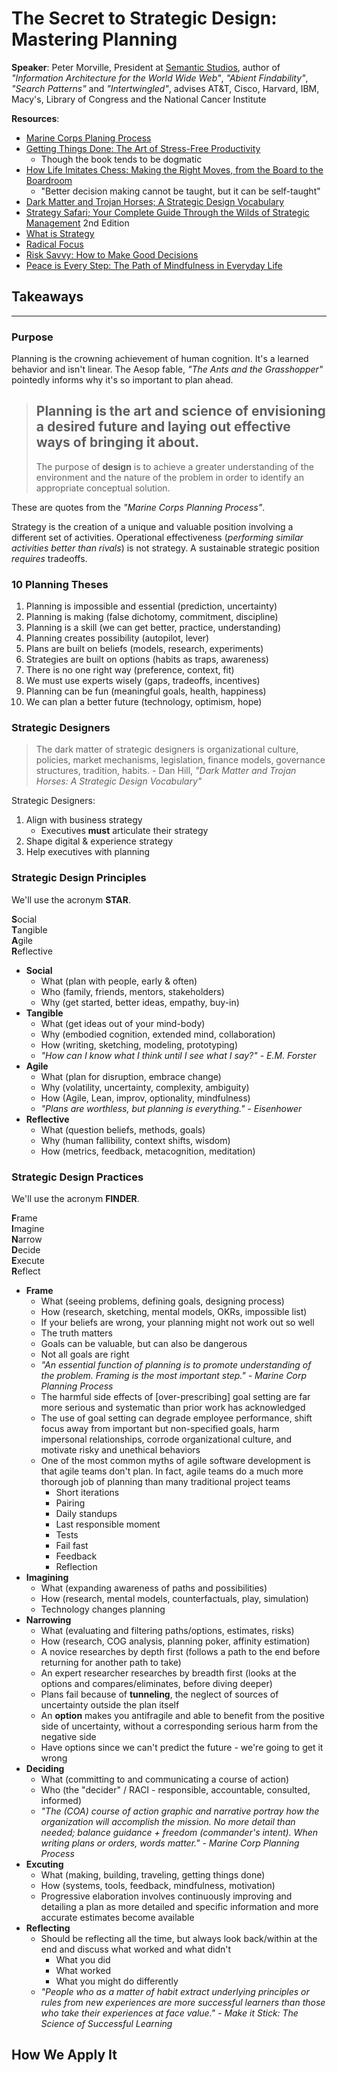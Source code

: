 # The Secret to Strategic Design: Mastering Planning

__Speaker__: Peter Morville, President at [Semantic Studios](http://semanticstudios.com/), author of _"Information Architecture for the World Wide Web"_, _"Abient Findability"_, _"Search Patterns"_ and _"Intertwingled"_, advises AT&T, Cisco, Harvard, IBM, Macy's, Library of Congress and the National Cancer Institute

__Resources__:

- [Marine Corps Planing Process](https://www.mca-marines.org/files/MCWP%205-1%20MCPP.pdf)
- [Getting Things Done: The Art of Stress-Free Productivity](https://www.amazon.com/Getting-Things-Done-Stress-Free-Productivity/dp/0142000280)
    - Though the book tends to be dogmatic
- [How Life Imitates Chess: Making the Right Moves, from the Board to the Boardroom](https://www.amazon.com/How-Life-Imitates-Chess-Boardroom/dp/1596913886)
    - "Better decision making cannot be taught, but it can be self-taught"
- [Dark Matter and Trojan Horses; A Strategic Design Vocabulary](https://www.amazon.com/Dark-Matter-Trojan-Horses-Vocabulary/dp/0992914639)
- [Strategy Safari; Your Complete Guide Through the Wilds of Strategic Management](https://www.amazon.com/Strategy-Safari-Complete-Strategic-Management/dp/0273719580/ref=sr_1_2?s=books&ie=UTF8&qid=1490819889&sr=1-2&keywords=strategy+safari) 2nd Edition
- [What is Strategy](https://hbr.org/product/what-is-strategy/an/96608-PDF-ENG)
- [Radical Focus](https://www.amazon.com/Radical-Focus-Achieving-Important-Objectives-ebook/dp/B01BFKJA0Y)
- [Risk Savvy: How to Make Good Decisions](https://www.amazon.com/Risk-Savvy-Make-Good-Decisions-ebook/dp/B00DMCPOA4)
- [Peace is Every Step: The Path of Mindfulness in Everyday Life](https://www.amazon.com/Peace-Every-Step-Mindfulness-Everyday/dp/B00WY7MELU)



## Takeaways

---

### Purpose

Planning is the crowning achievement of human cognition. It's a learned behavior and isn't linear. The Aesop fable, _"The Ants and the Grasshopper"_ pointedly informs why it's so important to plan ahead.

> Planning is the art and science of envisioning a desired future and laying out effective ways of bringing it about.
> ---
> The purpose of __design__ is to achieve a greater understanding of the environment and the nature of the problem in order to identify an appropriate conceptual solution.

These are quotes from the _"Marine Corps Planning Process"_.

Strategy is the creation of a unique and valuable position involving a different set of activities.
Operational effectiveness (_performing similar activities better than rivals_) is not strategy.
A sustainable strategic position _requires_ tradeoffs.

### 10 Planning Theses

1. Planning is impossible and essential (prediction, uncertainty)
2. Planning is making (false dichotomy, commitment, discipline)
3. Planning is a skill (we can get better, practice, understanding)
4. Planning creates possibility (autopilot, lever)
5. Plans are built on beliefs (models, research, experiments)
6. Strategies are built on options (habits as traps, awareness)
7. There is no one right way (preference, context, fit)
8. We must use experts wisely (gaps, tradeoffs, incentives)
9. Planning can be fun (meaningful goals, health, happiness)
10. We can plan a better future (technology, optimism, hope)

### Strategic Designers

> The dark matter of strategic designers is organizational culture, policies, market mechanisms, legislation, finance models, governance structures, tradition, habits.
> \- Dan Hill, _"Dark Matter and Trojan Horses: A Strategic Design Vocabulary"_

Strategic Designers:

1. Align with business strategy
    * Executives __must__ articulate their strategy
2. Shape digital & experience strategy
3. Help executives with planning

### Strategic Design Principles

We'll use the acronym __STAR__.

<strong>S</strong>ocial <br/>
<strong>T</strong>angible <br/>
<strong>A</strong>gile <br/>
<strong>R</strong>eflective

- __Social__
    - What (plan with people, early & often)
    - Who (family, friends, mentors, stakeholders)
    - Why (get started, better ideas, empathy, buy-in)
- __Tangible__
    - What (get ideas out of your mind-body)
    - Why (embodied cognition, extended mind, collaboration)
    - How (writing, sketching, modeling, prototyping)
    - _"How can I know what I think until I see what I say?" - E.M. Forster_
- __Agile__
    - What (plan for disruption, embrace change)
    - Why (volatility, uncertainty, complexity, ambiguity)
    - How (Agile, Lean, improv, optionality, mindfulness)
    - _"Plans are worthless, but planning is everything." - Eisenhower_
- __Reflective__
    - What (question beliefs, methods, goals)
    - Why (human fallibility, context shifts, wisdom)
    - How (metrics, feedback, metacognition, meditation)

### Strategic Design Practices

We'll use the acronym __FINDER__.

<strong>F</strong>rame <br/>
<strong>I</strong>magine <br/>
<strong>N</strong>arrow <br/>
<strong>D</strong>ecide <br/>
<strong>E</strong>xecute <br/>
<strong>R</strong>eflect

- __Frame__
    - What (seeing problems, defining goals, designing process)
    - How (research, sketching, mental models, OKRs, impossible list)
    - If your beliefs are wrong, your planning might not work out so well
    - The truth matters
    - Goals can be valuable, but can also be dangerous
    - Not all goals are right
    - _"An essential function of planning is to promote understanding of the problem. Framing is the most important step." - Marine Corp Planning Process_
    - The harmful side effects of [over-prescribing] goal setting are far more serious and systematic than prior work has acknowledged
    - The use of goal setting can degrade employee performance, shift focus away from important but non-specified goals, harm impersonal relationships, corrode organizational culture, and motivate risky and unethical behaviors
    - One of the most common myths of agile software development is that agile teams don't plan. In fact, agile teams do a much more thorough job of planning than many traditional project teams
        - Short iterations
        - Pairing
        - Daily standups
        - Last responsible moment
        - Tests
        - Fail fast
        - Feedback
        - Reflection
- __Imagining__
    - What (expanding awareness of paths and possibilities)
    - How (research, mental models, counterfactuals, play, simulation)
    - Technology changes planning
- __Narrowing__
    - What (evaluating and filtering paths/options, estimates, risks)
    - How (research, COG analysis, planning poker, affinity estimation)
    - A novice researches by depth first (follows a path to the end before returning for another path to take)
    - An expert researcher researches by breadth first (looks at the options and compares/eliminates, before diving deeper)
    - Plans fail because of __tunneling__, the neglect of sources of uncertainty outside the plan itself
    - An __option__ makes you antifragile and able to benefit from the positive side of uncertainty, without a corresponding serious harm from the negative side
    - Have options since we can't predict the future - we're going to get it wrong
- __Deciding__
    - What (committing to and communicating a course of action)
    - Who (the "decider" / RACI - responsible, accountable, consulted, informed)
    - _"The (COA) course of action graphic and narrative portray how the organization will accomplish the mission. No more detail than needed; balance guidance + freedom (commander's intent). When writing plans or orders, words matter." - Marine Corp Planning Process_
- __Excuting__
    - What (making, building, traveling, getting things done)
    - How (systems, tools, feedback, mindfulness, motivation)
    - Progressive elaboration involves continuously improving and detailing a plan as more detailed and specific information and more accurate estimates become available
- __Reflecting__
    - Should be reflecting all the time, but always look back/within at the end and discuss what worked and what didn't
        - What you did
        - What worked
        - What you might do differently
    - _"People who as a matter of habit extract underlying principles or rules from new experiences are more successful learners than those who take their experiences at face value." - Make it Stick: The Science of Successful Learning_


## How We Apply It